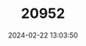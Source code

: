 ---
title: "20952"
category: "Sturnira erythromos"
draft: false
date: 2024-02-22 13:03:50
languages:
  English: ["Hairy Yellow-shouldered Bat"]
---